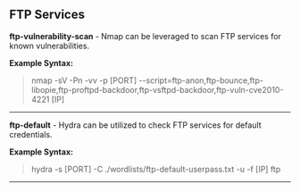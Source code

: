 ## FTP Services
**ftp-vulnerability-scan** - Nmap can be leveraged to scan FTP services for known vulnerabilities.

**Example Syntax:**

> nmap -sV -Pn -vv -p [PORT] --script=ftp-anon,ftp-bounce,ftp-libopie,ftp-proftpd-backdoor,ftp-vsftpd-backdoor,ftp-vuln-cve2010-4221 [IP]


***

**ftp-default** - Hydra can be utilized to check FTP services for default credentials.

**Example Syntax:**

> hydra -s [PORT] -C ./wordlists/ftp-default-userpass.txt -u -f [IP] ftp


***